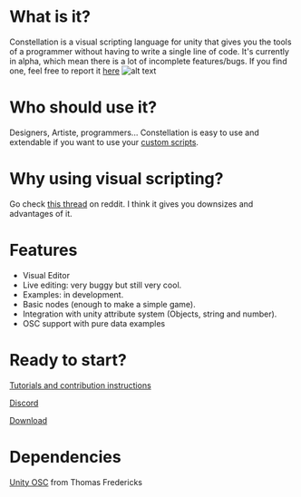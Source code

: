 
# What is it?
Constellation is a visual scripting language for unity that gives you the tools of a programmer without having to write a single line of code. It's currently in alpha, which mean there is a lot of incomplete features/bugs. If you find one, feel free to report it [here](https://www.constellationeditor.com/forum-1/suggestions)
![alt text](https://static.wixstatic.com/media/cbe6c9_062e10c638e3460d905f20f95af1ee42~mv2.png/v1/fill/w_1377,h_716,al_c,usm_0.66_1.00_0.01/cbe6c9_062e10c638e3460d905f20f95af1ee42~mv2.png)

# Who should use it?
Designers, Artiste, programmers... Constellation is easy to use and extendable if you want to use your [custom scripts](https://github.com/AntoineCharton/Constellation/wiki/Create-a-node).

# Why using visual scripting?
Go check [this thread](https://www.reddit.com/r/Unity3D/comments/7nzkdx/constellation_open_source_visual_scripting_editor/) on reddit. I think it gives you downsizes and advantages of it.  

# Features
- Visual Editor
- Live editing: very buggy but still very cool.
- Examples: in development.
- Basic nodes (enough to make a simple game).
- Integration with unity attribute system (Objects, string and number).
- OSC support with pure data examples

# Ready to start?
[Tutorials and contribution instructions](https://github.com/AntoineCharton/Constellation/wiki)

[Discord](https://discord.gg/tBFns3)

[Download](https://www.constellationeditor.com/download)

# Dependencies
[Unity OSC](https://github.com/thomasfredericks/UnityOSC) from Thomas Fredericks


